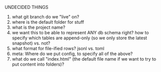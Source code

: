 UNDECIDED THINGS

1. what git branch do we "live" on?
1. where is the default folder for stuff
1. what is the project name?
1. we want this to be able to represent ANY db schema right? how to specify which tables are append-only (so we only store the latest snapshot) vs. not?
1. what format for file-ified rows? jsonl vs. toml
2. meta: Where do we put config, to specify all of the above?
3. what do we call "index.html" (the default file name if we want to try to put content into folders)?
